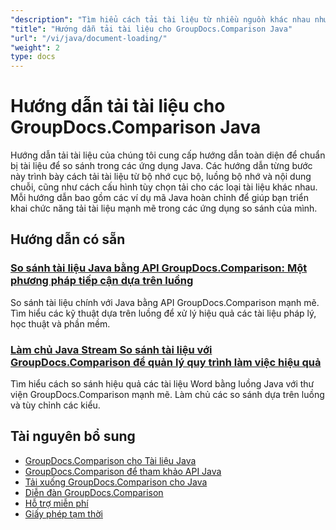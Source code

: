 ```yaml
---
"description": "Tìm hiểu cách tải tài liệu từ nhiều nguồn khác nhau như đường dẫn tệp, luồng và chuỗi bằng GroupDocs.Comparison cho Java."
"title": "Hướng dẫn tải tài liệu cho GroupDocs.Comparison Java"
"url": "/vi/java/document-loading/"
"weight": 2
type: docs
---
```

# Hướng dẫn tải tài liệu cho GroupDocs.Comparison Java

Hướng dẫn tải tài liệu của chúng tôi cung cấp hướng dẫn toàn diện để chuẩn bị tài liệu để so sánh trong các ứng dụng Java. Các hướng dẫn từng bước này trình bày cách tải tài liệu từ bộ nhớ cục bộ, luồng bộ nhớ và nội dung chuỗi, cũng như cách cấu hình tùy chọn tải cho các loại tài liệu khác nhau. Mỗi hướng dẫn bao gồm các ví dụ mã Java hoàn chỉnh để giúp bạn triển khai chức năng tải tài liệu mạnh mẽ trong các ứng dụng so sánh của mình.

## Hướng dẫn có sẵn

### [So sánh tài liệu Java bằng API GroupDocs.Comparison: Một phương pháp tiếp cận dựa trên luồng](./java-groupdocs-comparison-api-stream-document-compare/)
So sánh tài liệu chính với Java bằng API GroupDocs.Comparison mạnh mẽ. Tìm hiểu các kỹ thuật dựa trên luồng để xử lý hiệu quả các tài liệu pháp lý, học thuật và phần mềm.

### [Làm chủ Java Stream So sánh tài liệu với GroupDocs.Comparison để quản lý quy trình làm việc hiệu quả](./java-stream-comparison-groupdocs-comparison/)
Tìm hiểu cách so sánh hiệu quả các tài liệu Word bằng luồng Java với thư viện GroupDocs.Comparison mạnh mẽ. Làm chủ các so sánh dựa trên luồng và tùy chỉnh các kiểu.

## Tài nguyên bổ sung

- [GroupDocs.Comparison cho Tài liệu Java](https://docs.groupdocs.com/comparison/java/)
- [GroupDocs.Comparison để tham khảo API Java](https://reference.groupdocs.com/comparison/java/)
- [Tải xuống GroupDocs.Comparison cho Java](https://releases.groupdocs.com/comparison/java/)
- [Diễn đàn GroupDocs.Comparison](https://forum.groupdocs.com/c/comparison)
- [Hỗ trợ miễn phí](https://forum.groupdocs.com/)
- [Giấy phép tạm thời](https://purchase.groupdocs.com/temporary-license/)